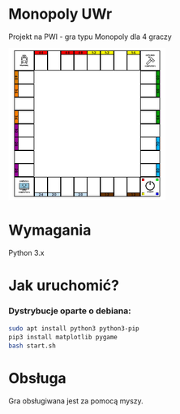 # Monopoly UWr
Projekt na PWI - gra typu Monopoly dla 4 graczy

<img src ='man/board_small.png'>

# Wymagania
Python 3.x

# Jak uruchomić?
### Dystrybucje oparte o debiana:

```sh
sudo apt install python3 python3-pip
pip3 install matplotlib pygame
bash start.sh
```

# Obsługa
Gra obsługiwana jest za pomocą myszy.

